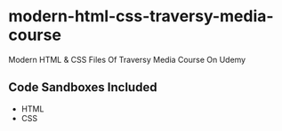 # modern-html-css-traversy-media-course
Modern HTML &amp; CSS Files Of Traversy Media Course On Udemy

## Code Sandboxes Included
* HTML
* CSS
